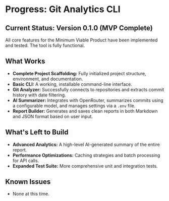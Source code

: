 # Progress: Git Analytics CLI

## Current Status: Version 0.1.0 (MVP Complete)

All core features for the Minimum Viable Product have been implemented and tested. The tool is fully functional.

## What Works

- **Complete Project Scaffolding:** Fully initialized project structure, environment, and documentation.
- **Basic CLI:** A working, installable command-line interface.
- **Git Analyzer:** Successfully connects to repositories and extracts commit history with date filtering.
- **AI Summarizer:** Integrates with OpenRouter, summarizes commits using a configurable model, and manages settings via a `.env` file.
- **Report Builder:** Generates and saves clean reports in both Markdown and JSON format based on user input.

## What's Left to Build

- **Advanced Analytics:** A high-level AI-generated summary of the entire report.
- **Performance Optimizations:** Caching strategies and batch processing for API calls.
- **Expanded Test Suite:** More comprehensive unit and integration tests.

## Known Issues

- None at this time.